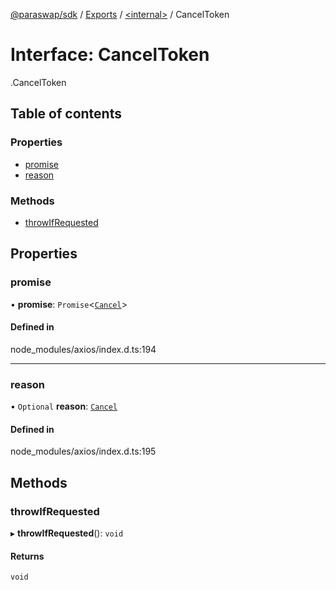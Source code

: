 [@paraswap/sdk](../README.md) / [Exports](../modules.md) / [<internal\>](../modules/internal_.md) / CancelToken

# Interface: CancelToken

[<internal>](../modules/internal_.md).CancelToken

## Table of contents

### Properties

- [promise](internal_.CancelToken.md#promise)
- [reason](internal_.CancelToken.md#reason)

### Methods

- [throwIfRequested](internal_.CancelToken.md#throwifrequested)

## Properties

### promise

• **promise**: `Promise`<[`Cancel`](internal_.Cancel.md)\>

#### Defined in

node_modules/axios/index.d.ts:194

___

### reason

• `Optional` **reason**: [`Cancel`](internal_.Cancel.md)

#### Defined in

node_modules/axios/index.d.ts:195

## Methods

### throwIfRequested

▸ **throwIfRequested**(): `void`

#### Returns

`void`
